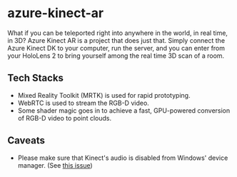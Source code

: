 # azure-kinect-ar

What if you can be teleported right into anywhere in the world, in real time, in 3D? Azure Kinect AR is a project that does just that. Simply connect the Azure Kinect DK to your computer, run the server, and you can enter from your HoloLens 2 to bring yourself among the real time 3D scan of a room.

## Tech Stacks

- Mixed Reality Toolkit (MRTK) is used for rapid prototyping.
- WebRTC is used to stream the RGB-D video.
- Some shader magic goes in to achieve a fast, GPU-powered conversion of RGB-D video to point clouds.

## Caveats

- Please make sure that Kinect's audio is disabled from Windows' device manager. (See [this issue](https://github.com/microsoft/MixedReality-WebRTC/issues/140))